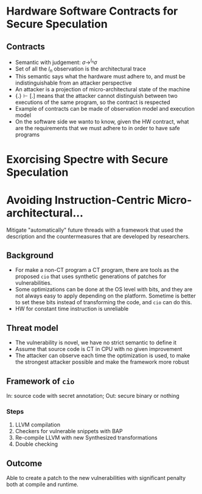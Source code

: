 # Hardware Software Contracts for Secure Speculation

## Contracts
- Semantic with judgement: $\sigma \rightarrow^{l_n} \sigma$
- Set of all the $l_n$ observation is the architectural trace
- This semantic says what the hardware must adhere to, and must be indistinguishable from an attacker perspective
- An attacker is a projection of micro-architectural state of the machine
- $\{.\} \vdash [.]$ means that the attacker cannot distinguish between two executions of the same program, so the contract is respected 
- Example of contracts can be made of observation model and execution model
- On the software side we wanto to know, given the HW contract, what are the requirements that we must adhere to in order to have safe programs

# Exorcising Spectre with Secure Speculation


# Avoiding Instruction-Centric Micro-architectural...
Mitigate "automatically" future threads with a framework that used the description and the countermeasures that are developed by researchers. 

## Background
- For make a non-CT program a CT program, there are tools as the proposed `cio` that uses synthetic generations of patches for vulnerabilities. 
- Some optimizations can be done at the OS level with bits, and they are not always easy to apply depending on the platform. Sometime is better to set these bits instead of transforming the code, and `cio` can do this. 
- HW for constant time instruction is unreliable

## Threat model
- The vulnerability is novel, we have no strict semantic to define it
- Assume that source code is CT in CPU with no given improvement
- The attacker can observe each time the optimization is used, to make the strongest attacker possible and make the framework more robust

## Framework of `cio`
In: source code with secret annotation; Out: secure binary or nothing

### Steps
1. LLVM compilation
2. Checkers for vulnerable snippets with BAP
3. Re-compile LLVM with new Synthesized transformations
4. Double checking

## Outcome
Able to create a patch to the new vulnerabilities with significant penalty both at compile and runtime.